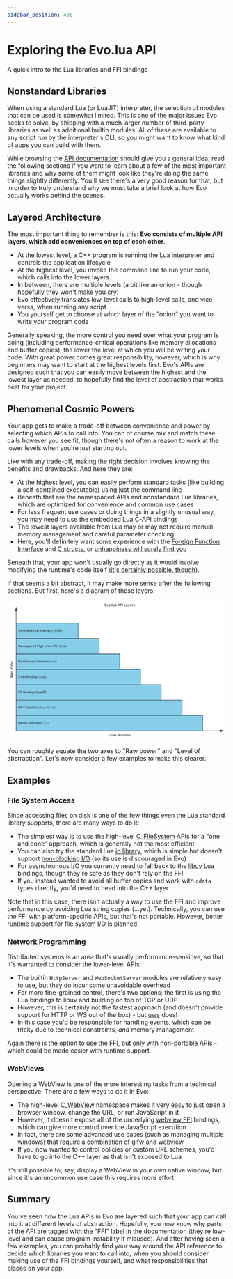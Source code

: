 ```yaml
---
sidebar_position: 400
---
```


# Exploring the Evo.lua API

A quick intro to the Lua libraries and FFI bindings

## Nonstandard Libraries

When using a standard Lua (or LuaJIT) interpreter, the selection of modules that can be used is somewhat limited. This is one of the major issues Evo seeks to solve, by shipping with a much larger number of third-party libraries as well as additional builtin modules. All of these are available to any script run by the interpreter's CLI, so you might want to know what kind of apps you can build with them.

While browsing the [API documentation](/docs/category/api) should give you a general idea, read the following sections if you want to learn about a few of the most important libraries and why some of them might look like they're doing the same things slightly differently. You'll see there's a very good reason for that, but in order to truly understand why we must take a brief look at how Evo actually works behind the scenes.

## Layered Architecture

The most important thing to remember is this: **Evo consists of multiple API layers, which add conveniences on top of each other**.

- At the lowest level, a C++ program is running the Lua interpreter and controls the application lifecycle
- At the highest level, you invoke the command line to run your code, which calls into the lower layers
- In between, there are multiple levels (a bit like an onion - though hopefully they won't make you cry)
- Evo effectively translates low-level calls to high-level calls, and vice versa, when running any script
- You yourself get to choose at which layer of the "onion" you want to write your program code

Generally speaking, the more control you need over what your program is doing (including performance-critical operations like memory allocations and buffer copies), the lower the level at which you will be writing your code. With great power comes great responsibility, however, which is why beginners may want to start at the highest levels first. Evo's APIs are designed such that you can easily move between the highest and the lowest layer as needed, to hopefully find the level of abstraction that works best for your project.

## Phenomenal Cosmic Powers

Your app gets to make a trade-off between convenience and power by selecting which APIs to call into. You can of course mix and match these calls however you see fit, though there's not often a reason to work at the lower levels when you're just starting out.

Like with any trade-off, making the right decision involves knowing the benefits and drawbacks. And here they are:

- At the highest level, you can easily perform standard tasks (like building a self-contained executable) using just the command line
- Beneath that are the namespaced APIs and nonstandard Lua libraries, which are optimized for convenience and common use cases
- For less frequent use cases or doing things in a slightly unusual way, you may need to use the embedded Lua C-API bindings
- The lowest layers available from Lua may or may not require manual memory management and careful parameter checking
- Here, you'll definitely want some experience with the [Foreign Function Interface](https://luajit.org/ext_ffi_tutorial.html) and [C structs](<https://en.wikipedia.org/wiki/Struct_(C_programming_language)>), or [unhappiness will surely find you](https://en.wikipedia.org/wiki/Segmentation_fault)

Beneath that, your app won't usually go directly as it would involve modifying the runtime's code itself ([it's certainly possible, though](/docs/how-to-guides/building-from-source)).

If that seems a bit abstract, it may make more sense after the following sections. But first, here's a diagram of those layers:

![layered-architecture.png](layered-architecture.png)

You can roughly equate the two axes to "Raw power" and "Level of abstraction". Let's now consider a few examples to make this clearer.

## Examples

### File System Access

Since accessing files on disk is one of the few things even the Lua standard library supports, there are many ways to do it:

- The simplest way is to use the high-level [C_FileSystem](/docs/references/api/namespaces/filesystem) APIs for a "one and done" approach, which is generally not the most efficient
- You can also try the standard Lua [io library](https://www.lua.org/manual/5.1/manual.html#5.7), which is simple but doesn't support [non-blocking I/O](/docs/getting-started/core-concepts#asynchronous-execution-model) (so its use is discouraged in Evo)
- For asynchronous I/O you currently need to fall back to the [libuv](/docs/references/api/bindings/uv) Lua bindings, though they're safe as they don't rely on the FFI
- If you instead wanted to avoid all buffer copies and work with `cdata` types directly, you'd need to head into the C++ layer

Note that in this case, there isn't actually a way to use the FFI and improve performance by avoiding Lua string copies (...yet).
Technically, you can use the FFI with platform-specific APIs, but that's not portable. However, better runtime support for file system I/O is planned.

### Network Programming

Distributed systems is an area that's usually performance-sensitive, so that it's warranted to consider the lower-level APIs:

- The builtin `HttpServer` and `WebSocketServer` modules are relatively easy to use, but they do incur some unavoidable overhead
- For more fine-grained control, there's two options; the first is using the Lua bindings to libuv and building on top of TCP or UDP
- However, this is certainly not the fastest approach (and doesn't provide support for HTTP or WS out of the box) - but [uws](/docs/references/api/bindings/uws) does!
- In this case you'd be responsible for handling events, which can be tricky due to technical constraints, _and_ memory management

Again there is the option to use the FFI, but only with non-portable APIs - which could be made easier with runtime support.

### WebViews

Opening a WebView is one of the more interesting tasks from a technical perspective. There are a few ways to do it in Evo:

- The high-level [C_WebView](/docs/references/api/namespaces/webview) namespace makes it very easy to just open a browser window, change the URL, or run JavaScript in it
- However, it doesn't expose all of the underlying [webview FFI](/docs/references/api/bindings/webview) bindings, which can give more control over the JavaScript execution
- In fact, there are some advanced use cases (such as managing multiple windows) that require a combination of [glfw](/docs/references/api/bindings/glfw) and webview
- If you now wanted to control policies or custom URL schemes, you'd have to go into the C++ layer as that isn't exposed to Lua

It's still possible to, say, display a WebView in your own native window, but since it's an uncommon use case this requires more effort.

## Summary

You've seen how the Lua APIs in Evo are layered such that your app can call into it at different levels of abstraction. Hopefully, you now know why parts of the API are tagged with the "FFI" label in the documentation (they're low-level and can cause program instability if misused). And after having seen a few examples, you can probably find your way around the API reference to decide which libraries you want to call into, when you should consider making use of the FFI bindings yourself, and what responsibilities that places on your app.
